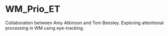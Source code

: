 # WM_Prio_ET
Collaboration between Amy Atkinson and Tom Beesley. Exploring attentional processing in WM using eye-tracking. 
